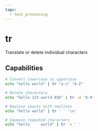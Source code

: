 ```yaml
---
tags:
  - text_processing
---
```

# tr

Translate or delete individual characters

## Capabilities

```bash
# Convert lowercase to uppercase
echo "hello world" | tr "a-z" "A-Z"

# Delete characters
echo "hello 123 world 456" | tr -d '0-9'

# Replace spaces with newlines
echo "hello world" | tr ' ' '\n'

# Squeeze repeated characters
echo "hello     world" | tr -s ' '
```
